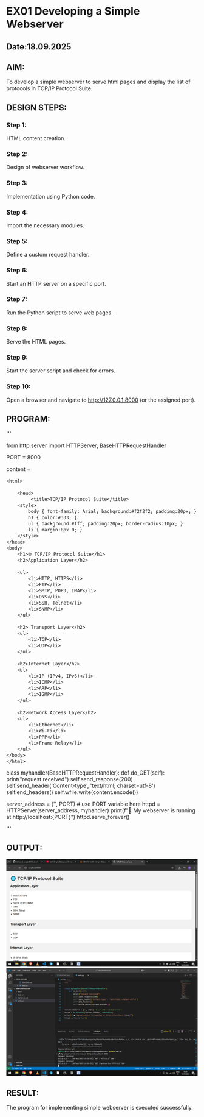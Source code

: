 # EX01 Developing a Simple Webserver
## Date:18.09.2025

## AIM:
To develop a simple webserver to serve html pages and display the list of protocols in TCP/IP Protocol Suite.

## DESIGN STEPS:
### Step 1: 
HTML content creation.

### Step 2:
Design of webserver workflow.

### Step 3:
Implementation using Python code.

### Step 4:
Import the necessary modules.

### Step 5:
Define a custom request handler.

### Step 6:
Start an HTTP server on a specific port.

### Step 7:
Run the Python script to serve web pages.

### Step 8:
Serve the HTML pages.

### Step 9:
Start the server script and check for errors.

### Step 10:
Open a browser and navigate to http://127.0.0.1:8000 (or the assigned port).

## PROGRAM:
'''



from http.server import HTTPServer, BaseHTTPRequestHandler

PORT = 8000  

content = 
    
    <html>

        <head>
             <title>TCP/IP Protocol Suite</title>
        <style>
            body { font-family: Arial; background:#f2f2f2; padding:20px; }
            h1 { color:#333; }
            ul { background:#fff; padding:20px; border-radius:10px; }
            li { margin:8px 0; }
        </style>
    </head>
    <body>
        <h1>🌐 TCP/IP Protocol Suite</h1>
        <h2>Application Layer</h2>

        <ul>
            <li>HTTP, HTTPS</li>
            <li>FTP</li>
            <li>SMTP, POP3, IMAP</li>
            <li>DNS</li>
            <li>SSH, Telnet</li>
            <li>SNMP</li>
        </ul>

        <h2> Transport Layer</h2>
        <ul>
            <li>TCP</li>
            <li>UDP</li>
        </ul>

        <h2>Internet Layer</h2>
        <ul>
            <li>IP (IPv4, IPv6)</li>
            <li>ICMP</li>
            <li>ARP</li>
            <li>IGMP</li>
        </ul>

        <h2>Network Access Layer</h2>
        <ul>
            <li>Ethernet</li>
            <li>Wi-Fi</li>
            <li>PPP</li>
            <li>Frame Relay</li>
        </ul>
    </body>
    </html>


class myhandler(BaseHTTPRequestHandler):
    def do_GET(self):
        print("request received")
        self.send_response(200)
        self.send_header('Content-type', 'text/html; charset=utf-8')
        self.end_headers()
        self.wfile.write(content.encode())

server_address = ('', PORT)  # use PORT variable here
httpd = HTTPServer(server_address, myhandler)
print(f"🚀 My webserver is running at http://localhost:{PORT}")
httpd.serve_forever()

'''
## OUTPUT:
![alt text](<Screenshot (4).png>)
![alt text](<Screenshot (5).png>)
## RESULT:
The program for implementing simple webserver is executed successfully.

